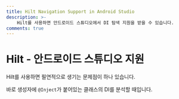 ```yaml
---
title: Hilt Navigation Support in Android Studio
description: >-
    Hilt를 사용하면 안드로이드 스튜디오에서 DI 탐색 지원을 받을 수 있습니다.
comments: true
---
```


# Hilt - 안드로이드 스튜디오 지원

Hilt를 사용하면 필연적으로 생기는 문제점이 하나 있습니다.

바로 생성자에 `@Inject`가 붙어있는 클래스의 DI를 분석할 때입니다.
